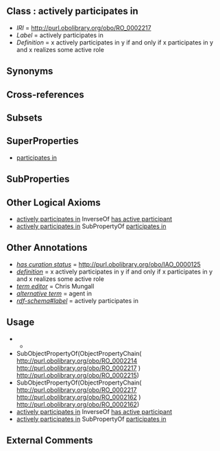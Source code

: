 
## Class : actively participates in

 * *IRI* = http://purl.obolibrary.org/obo/RO_0002217
 * *Label* = actively participates in
 * *Definition* = x actively participates in y if and only if x participates in y and x realizes some active role

## Synonyms


## Cross-references


## Subsets


## SuperProperties

 * [participates in](../../RO/56/RO_0000056.md)

## SubProperties


## Other Logical Axioms

 * [actively participates in](../../RO/17/RO_0002217.md) InverseOf [has active participant](../../RO/18/RO_0002218.md)
 * [actively participates in](../../RO/17/RO_0002217.md) SubPropertyOf [participates in](../../RO/56/RO_0000056.md)

## Other Annotations

 * *[has curation status](../../IAO/14/IAO_0000114.md)* = http://purl.obolibrary.org/obo/IAO_0000125
 * *[definition](../../IAO/15/IAO_0000115.md)* = x actively participates in y if and only if x participates in y and x realizes some active role
 * *[term editor](../../IAO/17/IAO_0000117.md)* = Chris Mungall
 * *[alternative term](../../IAO/18/IAO_0000118.md)* = agent in
 * *[rdf-schema#label](../../el/rdf-schema#label.md)* = actively participates in

## Usage

 * -
 * SubObjectPropertyOf(ObjectPropertyChain( <http://purl.obolibrary.org/obo/RO_0002214> <http://purl.obolibrary.org/obo/RO_0002217> ) <http://purl.obolibrary.org/obo/RO_0002215>)
 * SubObjectPropertyOf(ObjectPropertyChain( <http://purl.obolibrary.org/obo/RO_0002217> <http://purl.obolibrary.org/obo/RO_0002162> ) <http://purl.obolibrary.org/obo/RO_0002162>)
 * [actively participates in](../../RO/17/RO_0002217.md) InverseOf [has active participant](../../RO/18/RO_0002218.md)
 * [actively participates in](../../RO/17/RO_0002217.md) SubPropertyOf [participates in](../../RO/56/RO_0000056.md)

## External Comments

